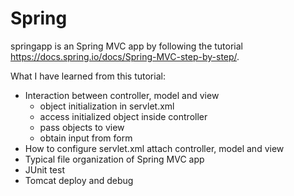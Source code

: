 # Spring
springapp is an Spring MVC app by following the tutorial https://docs.spring.io/docs/Spring-MVC-step-by-step/.  

What I have learned from this tutorial:
- Interaction between controller, model and view
  - object initialization in servlet.xml
  - access initialized object inside controller
  - pass objects to view
  - obtain input from form
- How to configure servlet.xml attach controller, model and view 
- Typical file organization of Spring MVC app
- JUnit test
- Tomcat deploy and debug
